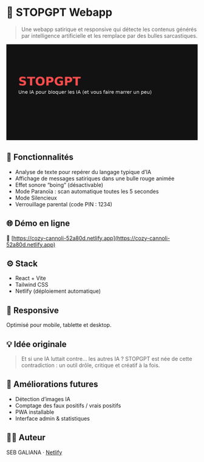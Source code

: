 # 🧠 STOPGPT Webapp

> Une webapp satirique et responsive qui détecte les contenus générés par intelligence artificielle et les remplace par des bulles sarcastiques.

![Banner](./STOPGPT_Banner.png)

## 🚀 Fonctionnalités
- Analyse de texte pour repérer du langage typique d’IA
- Affichage de messages satiriques dans une bulle rouge animée
- Effet sonore “boing” (désactivable)
- Mode Paranoïa : scan automatique toutes les 5 secondes
- Mode Silencieux
- Verrouillage parental (code PIN : 1234)

## 🌐 Démo en ligne
🔗 [https://cozy-cannoli-52a80d.netlify.app](https://cozy-cannoli-52a80d.netlify.app)

## ⚙️ Stack
- React + Vite
- Tailwind CSS
- Netlify (déploiement automatique)

## 📱 Responsive
Optimisé pour mobile, tablette et desktop.

## 💡 Idée originale
> Et si une IA luttait contre… les autres IA ? STOPGPT est née de cette contradiction : un outil drôle, critique et créatif à la fois.

## 🧪 Améliorations futures
- Détection d’images IA
- Comptage des faux positifs / vrais positifs
- PWA installable
- Interface admin & statistiques

## 👨‍💻 Auteur
SEB GALIANA · [Netlify](https://app.netlify.com)
